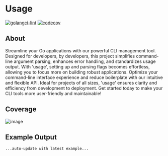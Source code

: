 # Usage

[![golangci-lint](https://github.com/bgrewell/usage/actions/workflows/golangci-lint.yml/badge.svg)](https://github.com/bgrewell/usage/actions/workflows/golangci-lint.yml)
[![codecov](https://codecov.io/gh/bgrewell/usage/graph/badge.svg?token=MP7QKP53BG)](https://codecov.io/gh/bgrewell/usage)

## About

Streamline your Go applications with our powerful CLI management tool. Designed for developers, by developers, this 
project simplifies command-line argument parsing, enhances error handling, and standardizes usage output. With 'usage', 
setting up and parsing flags becomes effortless, allowing you to focus more on building robust applications. Optimize 
your command-line interface experience and reduce boilerplate with our intuitive and flexible API. Ideal for projects 
of all sizes, 'usage' ensures clarity and efficiency from development to deployment. Get started today to make your 
CLI tools more user-friendly and maintainable!

## Coverage

![image](https://codecov.io/gh/bgrewell/usage/graphs/sunburst.svg?token=MP7QKP53BG)

## Example Output

```text
...auto-update with latest example...
```
